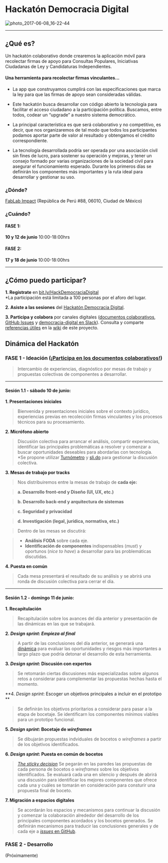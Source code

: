 # Hackatón Democracia Digital #

![photo_2017-06-08_16-22-44](https://user-images.githubusercontent.com/6744123/26951588-55adc284-4c67-11e7-85a9-01eacdf6686d.jpg)


----

## ¿Qué es?
Un hackatón colaborativo donde crearemos la aplicación móvil para recolectar firmas de apoyo para Consultas Populares, Iniciativas Ciudadanas de Ley y Candidaturas Independientes. 

#### Una herramienta para recolectar firmas vinculantes...
* La app que construyamos cumplirá con las especificaciones que marca la ley para que las firmas de apoyo sean consideradas válidas.

* Este hackatón busca desarrollar con código abierto la tecnología para facilitar el acceso ciudadano a la participación política. Buscamos, entre todos, codear un “upgrade” a nuestro sistema democrático. 

* La principal característica es que será colaborativo y no competitivo, es decir, que nos organizaremos de tal modo que todos los participantes podamos aportar parte de valor al resultado y obtengamos el crédito correspondiente. 

* La tecnología desarrollada podría ser operada por una asociación civil sin fines de lucro, para sostener su operación y mejoras, y tener un consejo formado por varias organizaciones de la sociedad civil para asegurar el funcionamiento esperado. Durante los primeros días se definirán los componentes más importantes y la ruta ideal para desarrollar y gestionar su uso.
 
### ¿Dónde?
[FabLab Impact](https://www.facebook.com/fablabimpact/) (República de Perú #88, 06010, Ciudad de México)

### ¿Cuándo?
#### FASE 1: 
**10 y 12 de junio** 10:00-18:00hrs

#### FASE 2: 
**17 y 18 de junio** 10:00-18:00hrs

----

## ¿Cómo puedo participar?

**1. Regístrate** en [bit.ly/HackDemocraciaDigital](https://codeandomexico.typeform.com/to/JNBUaR)    
 *La participación está limitada a 100 personas por el aforo del lugar.

**2. Asiste a las sesiones** del [Hackatón Democracia Digital](https://www.facebook.com/events/887231184742367/894530524012433/).

**3. Participa y colabora** por canales digitales ([documentos colaborativos](https://drive.google.com/drive/folders/0B90a2gjjiM9vbkFrT090UlAtLWc?usp=sharing), [GitHub Issues](https://github.com/CodeandoMexico/democracia-digital/issues) y [democracia-digital en Slack](http://slack.codeandomexico.org/)). Consulta y comparte [referencias útiles](https://github.com/CodeandoMexico/democracia-digital/wiki/4.-Referencias-%C3%BAtiles) en la [wiki](https://github.com/CodeandoMexico/democracia-digital/wiki) de este proyecto.


## Dinámica del Hackatón


### FASE 1 - Ideación ([¡Participa en los documentos colaborativos!](https://drive.google.com/drive/folders/0B90a2gjjiM9vbkFrT090UlAtLWc?usp=sharing))
>Intercambio de experiencias, diagnóstico por mesas de trabajo y propuestas colectivas de componentes a desarrollar. 
___
#### Sesión 1.1 - sábado 10 de junio: 

**1. Presentaciones iniciales**

>Bienvenida y presentaciones iniciales sobre el contexto jurídico, experiencias previas en recolección firmas vinculantes y los procesos técnicos para su procesamiento. 

**2. Micrófono abierto**
>Discusión colectiva para arrancar el análisis, compartir experiencias, identificar las principales problemáticas a resolver y comenzar a buscar oportunidades deseables para abordarlas con tecnología.   
*Se propone utilizar [Turnómetro](http://www.turnometro.org/) y [sli.do](https://www.sli.do/) para gestionar la discusión colectiva. 


**3. Mesas de trabajo por tracks**

>Nos distribuiremos entre la mesas de trabajo de **cada eje:**

> **a. Desarrollo front-end y Diseño (UI, UX, etc.)**

> **b. Desarrollo back-end y arquitectura de sistemas**

> **c. Seguridad y privacidad**

> **d. Investigación (legal, jurídica, normativa, etc.)**


>Dentro de las mesas se discutirá:

>* **Análisis FODA** sobre cada eje. 
>* **Identificación de componentes** indispensables (*must*) y oportunos (*nice to have*) a desarrollar para las problemáticas discutidas.


**4. Puesta en común**
>Cada mesa presentará el resultado de su análisis y se abrirá una ronda de discusión colectiva para cerrar el día.

___


#### Sesión 1.2 - domingo 11 de junio: 

**1. Recapitulación**

>Recapitulación sobre los avances del día anterior y presentación de las dinámicas en las que se trabajará. 

**2. *Design sprint*: *Empieza al final***
> A partir de las conclusiones del día anterior, se generará una [dinámica](https://www.youtube.com/watch?v=7zOBMxRYJ7I) para evaluar las oportunidades y riesgos más importantes a largo plazo que podría detonar el desarrollo de esta herramienta.

**3. *Design sprint*: Discusión con expertos**
> Se retomarán ciertas discusiones más especializadas sobre algunos retos a considerar para complementar las propuestas hechas hasta el momento.

**4. *Design sprint*: Escoger un objetivos principales a incluir en el prototipo  **
> Se definirán los objetivos prioritarios a considerar para pasar a la etapa de bocetaje. Se identificarn los componentes mínimos viables para un prototipo funcional.

**5. *Design sprint*: Bocetaje de *wireframes***
> Se dibujarán propuestas indviduales de bocetos o *wireframes* a partir de los objetivos identificados.

**6. *Design sprint*: Puesta en común de bocetos**
> [*The sticky decision*](https://www.youtube.com/watch?v=7BKBFOOKbNo) Se pegarán en las paredes las propuestas de cada persona de bocetos o *wireframes* sobre los objetivos identificados. Se evaluará cada una en silencio y después de abrirá una discusión para identificar los mejores componentes que ofrece cada una y cuáles se tomarán en consideración para consturir una propuesta final de boceto.

**7. Migración a espacios digitales**
> Se acordarán los espacios y mecanismos para continuar la discusión y comenzar la colaboración alrededor del desarrollo de los principales componentes acordados y los bocetos generados. Se definirán mecanismos para traducir las conclusiones generales y de cada eje a [*issues* en GitHub](https://github.com/CodeandoMexico/democracia-digital/issues).


### FASE 2 - Desarrollo 
(Próximamente)

